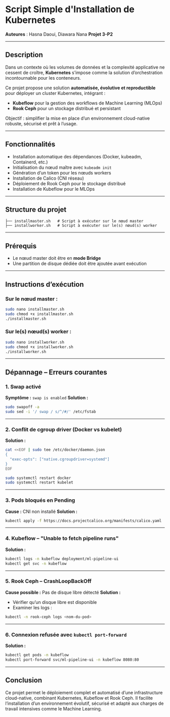 

# Script Simple d'Installation de Kubernetes

**Auteures** : Hasna Daoui, Diawara Nana
**Projet 3-P2**

---

## Description

Dans un contexte où les volumes de données et la complexité applicative ne cessent de croître,
**Kubernetes** s’impose comme la solution d’orchestration incontournable pour les conteneurs.

Ce projet propose une solution **automatisée, évolutive et reproductible** pour déployer un cluster Kubernetes, intégrant :

* **Kubeflow** pour la gestion des workflows de Machine Learning (MLOps)
* **Rook Ceph** pour un stockage distribué et persistant

Objectif : simplifier la mise en place d’un environnement cloud-native robuste, sécurisé et prêt à l’usage.

---

## Fonctionnalités

* Installation automatique des dépendances (Docker, kubeadm, Containerd, etc.)
* Initialisation du nœud maître avec `kubeadm init`
* Génération d’un token pour les nœuds workers
* Installation de Calico (CNI réseau)
* Déploiement de Rook Ceph pour le stockage distribué
* Installation de Kubeflow pour le MLOps

---

## Structure du projet

```
├── installmaster.sh   # Script à exécuter sur le nœud master
├── installworker.sh   # Script à exécuter sur le(s) nœud(s) worker
```

---

## Prérequis

* Le nœud master doit être en **mode Bridge**
* Une partition de disque dédiée doit être ajoutée avant exécution

---

## Instructions d’exécution

### Sur le nœud **master** :

```bash
sudo nano installmaster.sh
sudo chmod +x installmaster.sh
./installmaster.sh
```

### Sur le(s) nœud(s) **worker** :

```bash
sudo nano installworker.sh
sudo chmod +x installworker.sh
./installworker.sh
```

---

## Dépannage – Erreurs courantes

### 1. Swap activé

**Symptôme :** `swap is enabled`
**Solution :**

```bash
sudo swapoff -a
sudo sed -i '/ swap / s/^/#/' /etc/fstab
```

---

### 2. Conflit de cgroup driver (Docker vs kubelet)

**Solution :**

```bash
cat <<EOF | sudo tee /etc/docker/daemon.json
{
  "exec-opts": ["native.cgroupdriver=systemd"]
}
EOF

sudo systemctl restart docker
sudo systemctl restart kubelet
```

---

### 3. Pods bloqués en Pending

**Cause :** CNI non installé
**Solution :**

```bash
kubectl apply -f https://docs.projectcalico.org/manifests/calico.yaml
```

---

### 4. Kubeflow – "Unable to fetch pipeline runs"

**Solution :**

```bash
kubectl logs -n kubeflow deployment/ml-pipeline-ui
kubectl get svc -n kubeflow
```

---

### 5. Rook Ceph – CrashLoopBackOff

**Cause possible :** Pas de disque libre détecté
**Solution :**

* Vérifier qu’un disque libre est disponible
* Examiner les logs :

```bash
kubectl -n rook-ceph logs <nom-du-pod>
```

---

### 6. Connexion refusée avec `kubectl port-forward`

**Solution :**

```bash
kubectl get pods -n kubeflow
kubectl port-forward svc/ml-pipeline-ui -n kubeflow 8080:80
```

---

## Conclusion

Ce projet permet le déploiement complet et automatisé d’une infrastructure cloud-native, combinant Kubernetes, Kubeflow et Rook Ceph.
Il facilite l’installation d’un environnement évolutif, sécurisé et adapté aux charges de travail intensives comme le Machine Learning.


